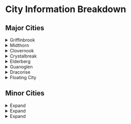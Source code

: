 # City Information Breakdown

## Major Cities

<details>
<summary>Griffinbrook</summary>

# Griffinbrook

_Quick Glance_

> Population: ~76,000  
> Home of **Lord Ashcroft**, ruler of Eirial  
> Home of Eirial's Military  
> Religiously diverse  
> Racially diverse  
> Home to all major guilds

![Griffinbrook - Capital City](../maps/Griffinbrook/Griffinbrook.png)

## Social

Griffinbrook is home to many a race and creature. Gnomes, Elves, Humans, Orcs, Firbolgs, Kenku, etc. They all make their home in Griffinbrook. There is a power dynamic based on wealth within the city howeever. Society is informally split into castes. Day laborers, farmers, etc. all are considered of the lowest rung. Many business men, merchants, and a few researchers sit within the middle class. The military, the Ashcroft family, and the higher ranking clergy of the churches of Otaris and Lorein all fill the upper levels of the caste.

## Political

The inner walls are controlled by Lord Ashcroft and the guard of General Raddock. Lord Ashcroft's ascension to the throne came at a young age, after his father's assassination. The Ashcroft family, and some citizens of Griffinbrook believe that the Ashcroft family is destined to rule, by the grace of the gods. The inner walls of Griffinbrook seem to either believe this, or go along with it to remain out of trouble. Outside the walls however, the lower castes and common workers feel out of touch with the ruling elite, and long for a change in leadership.

## Economic

The primary source of income for Griffinbrook are the taxes that it collects from all of the surrounding cities, towns, and villages. In return, they're offered protection for threats from the outer islands, the north, or even internal issues. Secondary to taxation, Griffinbrook's farmland produces a great deal of grain for the area, making it home to many farmers and brewmasters. The "Ashcroft Ale" is a particularly hearty commodity sought after even in the far reaches beyond Zorian's spine.

## Religious

Griffinbrook is a diverse city. Almost all gods are repsented in some capacity. With the sprawling farmlands around it, Relene sees plenty of praise. To the north lie the Mountains of Moranth, naturally aiding in his recognition within the city. Lord Ashcroft has a personal soft spot for Otaris and Lorein, which in turn means that many of his citizens follow in his footsteps. Temples to Otaris and Lorein are plentiful and small shrines can be found even in some taverns and shops.

## Military

Griffinbrook is home to the primary military force for the realms of Eirial, entitled The Kings Guard. The military accounts for almost 10% of the entire population of Griffinbrook. The military is currently led by General Raddock. Raddock, while gaining in age - is still an intimidating presence, and demands respect.

There is a subset of the military that acts as an "elite force". While the composition and mission of this force is unknown to the general populus, they have been given the nickname "The Red Riders". The Red Riders fall outside the normal scope of military influence, and seem to only take official orders from General Raddock or Lord Ashcroft himself.

## View on Magic

Griffinbrook is no stranger to magic. Many mages are employed by the Ashcroft family to research and provide services for the elite. However, the lower castes are expected to maintain a distance from the practice of magic. Much of it is a gap in knowledge, and a need for control. Those who wish to perform magic within the city must present themselves to the Guard for inspection, designation, and branding. Mages outside of the societal elite typically find themselves branded along the neck or face and, depending on the level of their ability, may have to submit themselves to a "dampening" device of unknown origin, to better control their power.

</details>

<details>
<summary>Midthorn</summary>

# Midthorn

_Quick Glance_

> Population: ~43,000
> Ruling Figure:
> Current home of the Thorn Guard
> Primarily Humans, Elves, Halflings, and Dwarves
> Rampant crime due to lack of structured power

![Midthorn](../maps/Midthorn/Midthorn.jpg)

### Social

Midthorn is more "open" than most other major cities. If you've got the motivation or the money to make something happen - you can make it happen in Midthorn. There's no clear division as to a ruling class and commoners. The only group that stands out from the rest is the Thorn Guard.

### Political

The city is primarily run by The Thorn Guard, a militia uprising opposing Lord Ashcroft's rule. All of the established King's Guard who were stationed in Midthorn were either kicked out, publically executed, or in hiding amongst the city. The Thorn Guard are in opposition to the Ashcroft's family's sense of divine rule and their harst punishment of magic users. Their goals are rather public, usurp the throne and implement a member of the Thorn Guard. Their methods however are, as of yet, unknown.

### Economic

Trade relations are strained with Midthorn at the moment. Lord Ashcroft has called for a trade embargo, in hopes to starve out the Thorn Guard. While common goods may not ship and and out of Midthorn often, they have become a hub for illegal trade goods. This money, while illegitimate, puts them in step with the capital. Items and services of almost any kind can be found here. Two of the largest draws are something called "The Challenge Arena", and ship captains claiming to know how to access the Floating City. Neither have been verified.

### Religious

Lucience and Balth both hold a special place in the hearts of Midthorn citizens. Many who sail the sea search for fortune, fame, and luck. Those amongst the Thorn Guard pray to Balth to grant them special leeway in any impedning battles with Griffinbrook. There have been others popping up however. The one that's beginning to concern people is the random appearance to altars of Gorth. Their devotees haven't made public their intent, but the citizens concern grows daily.

### Military

The Thorn Guard have taken control of the City. A younger, elven, guard captain by the name of Raymond Vereen sits at the helm. There is no official Governor of Midthorn anymore, he was removed with the rest of the Ashcroft sympathizers. The Thorn Guard's numbers are unknown, but within the city their presence is well known. The Guard use the prisons and fighting pits now for entertainment of torture of those still loyal to Ashcroft. Most "normal" offenses are handled by the people. Their justice often swift and precise, though unmeasured.

### View on Magic

Midthorn appreaches magic with a bit more intrigue, rather than disgust or fear. Many still don't understand it's place in the world, but are coming to understand that it makes day to day life easier in some aspects. While out of the reach for many normal citizens of Midthorn, service merchants have cropped up offering services from the most mundance to the extraordinary. Unless a magical act is seen as a threat to the Thorn Guard, it is often permitted.

</details>

<details>
<summary>Clovernook</summary>

# Clovernook

_Quick Glance_

> Population: ~63,000
> Governor: Alisha Lightfoot
> Home to many races, most notably Dragonkin (dragonborn)
> Claims the majority of trade from Dracorise, Claw Isles, and the island beneath the floating city.

![Clovernook](../maps/Clovernook/Clovernook.jpg)

### Social

Clovernook, aligned along the western peninsula, is thriving with all sorts of people. The city, second largest in Eirial, is home to most races of the realm. Most notably, Clovernook is home to most Dragonkin (dragonborn) on the mainland. Partly because it is rather close to the Claw Isles and Dracorise, but largly due to the Clovernook Colosseum.

### Political

Governor Lightfoot lays claim to Clovernook. Clovernook's primarily run by the wealthy or those who have proven themselves in the Colosseum. The surrounding areas are full of well maintained farmland, and middle class blue collar peoples. While poverty is an issue everywhere, Clovernook prides itself on being particularly charitable and maintaining a relatively low poverty and crime rate because of that.

### Economic

Clovernook is the primary Eastern trade hub. Most goods that come from Guanoglen, or the southern sections first go through Clovernook. As a result they gain a great deal of their wealth from trade tarriffs and taxes. However, there is a secondary source of income: The Clovernook Colosseum. This is **the** fighting ring of choice for any who truly wish to test their mettle. Thousands of gold have been won and lost wtihin these walls, a small perctentage of which goes to the city itself.

### Religious

Otaris, Lorein and Phayra all find their homes here. The people of Clovernook seem to care deeply for their sport, their play, and their knowledge. Festivals are held here in honor of the gods. Churches here are larger and seem to provide a larger sense of community. Here, especially, the churches will help the downtrodden and broken.

### Military

While rather large, Clovernook doesn't hold a huge army. They hold a contingent, of course. The primary source of "muscle" in Clovernook however comes from the gladiators of the Colosseum. They may be relatively few, but they are mighty. The presence of those military and town guard available is felt however. Streets are often patrolled, and peace kept.

### View on Magic

Clovernook's stance on magic is a bit more open than most. However, they believe that _all_ magic should be as a gift from the gods. Learned magic, and magic given by sources of "evil", are quickly shunned. Those who channel the gods and commit themselves to the churches often find themselves among the more powerful members of society. Thier powers and ability to "commune" with the gods is heavily sought after.

</details>

<details>
<summary>Crystalbreak</summary>

# Crystalbreak

_Quick Glance_

> Population: ~37,000
> Governor: James Clauthorn
> Relatively diverse racially, more gnomes and dwarves than most larger cities.
> Largest Western trade hub.

![Crystalbreak](../maps/Crystalbreak/Crystalbreak2.jpg)

### Social

As with many port towns, trade brings in all types. Due to it's proximity to Zorian's Spine, many enterprising Dwarves and Gnomes find their way to Crystalbreak. This town is home to many a rougher groups, some pirates, and those who wish to get into black market trade.

### Political

While Governor Clauthorn is in charge of the city as a whole, he is more of a figurehead. The true leaders of Crystalbreak is the Admiral's Court. The Admiral's Court consists of the wealthiest, more enterprising, owners of trade fleets.

### Economic

Crystalbreak makes the majority of it's money from incoming trades. Crystalbreak is also home to many adventerous parties who wish to explore the Siren's Cove. Crystalbreak also dips its hands into blackmarket trade goods. Governor Clauthorn turns a blind eye to the fact, assuming that enough coin is provided. The Admirals Court, while not directly involved, often has ties to many of the trades that occur within the city.

### Religious

Phymera, Luciene, and Rasheva, all hold temples within Crystalbreak. Phymera and Luciene are the most often encountered for good fortune on journies across the seas. Rasheva however has taken hold in the past few decades, often being associated with the black market fare.

### Military

Crystalbreak's military is relatively thin. Clauthorn relies on it's proximity to Griffinbrook and it's relative saftey behind Zorian's Spine for defense. The town guard is lethargic and often paid off. The Admiral's Court provides it's own protection and protection to legitimate business who require it. There is a small contingent of the military that is extremely well armed, well kept, and one of the only sources in the city to outwardly display the use of magic in policing.

### View on Magic

Magic is outlawed within the city. It's use and knowledge resitrcted to those within the governing body, or those who've been given special permission from said governing body.

</details>

<details>
<summary>Elderberg</summary>

# Elderberg

_Quick Glance_

> Population: ~27,000  
> Governor: Grolosh K'neve
> Home to many Tabaxi and Orc
> Accessed only by sea or the Koranth Desert

![Elderberg](../maps/Elderberg/Elderberg.png)

### Social

Tabaxi and Orcs make up the majority of Elderberg, having the survival instinct or pure grit to make it through the Koranth Desert. Most others make their way to Elderberg via trade ship. Dwarves, gnomes, firbolg, and elves are among the most rare in Elderberg.

### Political

Elderberg is **the** location for traders, merchants, and treasure seekers. While the wealthy most deifnitely control the strings in the city, there is a well established "slum". The slums, while not wealthy, is home to a well organized group of thieves and treasure seekers who care for the well being of the slums themselves.

### Economic

Elderberg's surrounding areas are rich in gem mines. Many of which are hidden in the Koranth Desert. Beyond the gems, Elderberg is known for its high quality silks and massive bazaars. Elderberg is one of the only places left in Eirial that still has a slave market. The enslaved are done so due to an outstanding debt, or criminal punishment. The payment of said slave goes to pay off their debt. The vast majority end up in the fighting pits of the colosseum, with the hopes of winning their way to freedom.

### Religious

Religion holds very little place in the city of Elderberg. Those who do worship, tend to do so privately. Tra'nox and Koranth are present only to those that praise the almighty coin, or the strain of the desert. Balth is known around the colosseum of Elderberg, however that's mainly just amongst the pit fighters.

### Military

The Kings Guard exist within Elderberg to protect the markets, bazaars, and the governer. While they are technically the Kings Guard, they have been corrupted by wealth and greed. The vast majority find themselves indulging in betting of the pit fighters, offering better protection to merchants that pay, and turning a blind eye to those that don't. The contingent of the Kings Guard in Elderberg is not well organizaed. They see very few threats due to the Koranth desert however, as it is considered impassable for any large-scale invasion.

### View on Magic

Magic is technically outlawed. However, wealth allows for many freedoms. Magic occasionally makes its way into the fighting pits, where it stuns, shocks, and pleases the viewers. Once a magical fighter loses their flare however, they often are executed.

</details>

<details>
<summary>Guanoglen</summary>

# Guanoglen

_Quick Glance_

> Population: ~56,000  
> Home of **Lord Ashcroft**, ruler of Eirial  
> Home of Eirial's Military
> Religiously diverse  
> Home to all major guilds

![Guanoglen](../maps/Guanoglen/Guanoglen.png)

### Social

### Political

### Economic

### Religious

### Military

</details>

<details>
<summary>Dracorise</summary>

# Dracorise

_Quick Glance_

> Population: ~56,000  
> Home of **Lord Ashcroft**, ruler of Eirial  
> Home of Eirial's Military
> Religiously diverse  
> Home to all major guilds

![Dracorise](../maps/Dracorise/Griffinhook.png)

### Social

### Political

### Economic

### Religious

### Military

</details>

<details>
<summary>Floating City</summary>

# Floating City

_Quick Glance_

> Population: ~56,000  
> Home of **Lord Ashcroft**, ruler of Eirial  
> Home of Eirial's Military
> Religiously diverse  
> Home to all major guilds

![Floating City](../maps/FloatingCity/FloatingCity.jpg)

### Social

### Political

### Economic

### Religious

### Military

</details>

## Minor Cities

<details>
<summary>Expand</summary>

</details>
<details>
<summary>Expand</summary>

</details>
<details>
<summary>Expand</summary>

</details>
